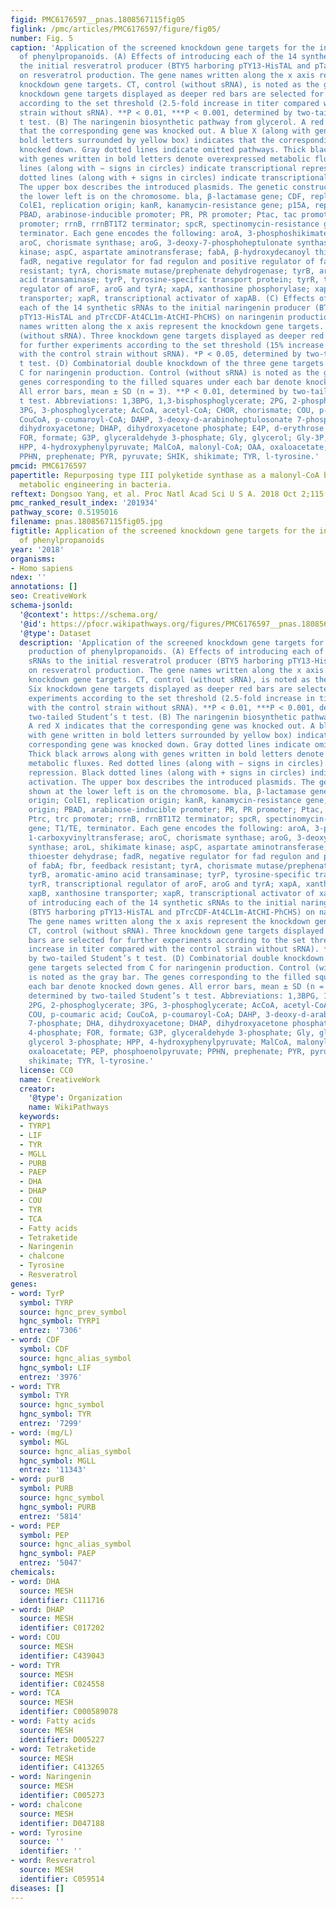 ```yaml
---
figid: PMC6176597__pnas.1808567115fig05
figlink: /pmc/articles/PMC6176597/figure/fig05/
number: Fig. 5
caption: 'Application of the screened knockdown gene targets for the increased production
  of phenylpropanoids. (A) Effects of introducing each of the 14 synthetic sRNAs to
  the initial resveratrol producer (BTY5 harboring pTY13-HisTAL and pTacCDF-VvSTS-At4CL1m)
  on resveratrol production. The gene names written along the x axis represent the
  knockdown gene targets. CT, control (without sRNA), is noted as the gray bar. Six
  knockdown gene targets displayed as deeper red bars are selected for further experiments
  according to the set threshold (2.5-fold increase in titer compared with the control
  strain without sRNA). **P < 0.01, ***P < 0.001, determined by two-tailed Student’s
  t test. (B) The naringenin biosynthetic pathway from glycerol. A red X indicates
  that the corresponding gene was knocked out. A blue X (along with gene written in
  bold letters surrounded by yellow box) indicates that the corresponding gene was
  knocked down. Gray dotted lines indicate omitted pathways. Thick black arrows along
  with genes written in bold letters denote overexpressed metabolic fluxes. Red dotted
  lines (along with − signs in circles) indicate transcriptional repression. Black
  dotted lines (along with + signs in circles) indicate transcriptional activation.
  The upper box describes the introduced plasmids. The genetic construct shown at
  the lower left is on the chromosome. bla, β-lactamase gene; CDF, replication origin;
  ColE1, replication origin; kanR, kanamycin-resistance gene; p15A, replication origin;
  PBAD, arabinose-inducible promoter; PR, PR promoter; Ptac, tac promoter; Ptrc, trc
  promoter; rrnB, rrnBT1T2 terminator; spcR, spectinomycin-resistance gene; T1/TE,
  terminator. Each gene encodes the following: aroA, 3-phosphoshikimate 1-carboxyvinyltransferase;
  aroC, chorismate synthase; aroG, 3-deoxy-7-phosphoheptulonate synthase; aroL, shikimate
  kinase; aspC, aspartate aminotransferase; fabA, β-hydroxydecanoyl thioester dehydrase;
  fadR, negative regulator for fad regulon and positive regulator of fabA; fbr, feedback
  resistant; tyrA, chorismate mutase/prephenate dehydrogenase; tyrB, aromatic-amino
  acid transaminase; tyrP, tyrosine-specific transport protein; tyrR, transcriptional
  regulator of aroF, aroG and tyrA; xapA, xanthosine phosphorylase; xapB, xanthosine
  transporter; xapR, transcriptional activator of xapAB. (C) Effects of introducing
  each of the 14 synthetic sRNAs to the initial naringenin producer (BTY5 harboring
  pTY13-HisTAL and pTrcCDF-At4CL1m-AtCHI-PhCHS) on naringenin production. The gene
  names written along the x axis represent the knockdown gene targets. CT, control
  (without sRNA). Three knockdown gene targets displayed as deeper red bars are selected
  for further experiments according to the set threshold (15% increase in titer compared
  with the control strain without sRNA). *P < 0.05, determined by two-tailed Student’s
  t test. (D) Combinatorial double knockdown of the three gene targets selected from
  C for naringenin production. Control (without sRNA) is noted as the gray bar. The
  genes corresponding to the filled squares under each bar denote knocked down genes.
  All error bars, mean ± SD (n = 3). **P < 0.01, determined by two-tailed Student’s
  t test. Abbreviations: 1,3BPG, 1,3-bisphosphoglycerate; 2PG, 2-phosphoglycerate;
  3PG, 3-phosphoglycerate; AcCoA, acetyl-CoA; CHOR, chorismate; COU, p-coumaric acid;
  CouCoA, p-coumaroyl-CoA; DAHP, 3-deoxy-d-arabinoheptulosonate 7-phosphate; DHA,
  dihydroxyacetone; DHAP, dihydroxyacetone phosphate; E4P, d-erythrose 4-phosphate;
  FOR, formate; G3P, glyceraldehyde 3-phosphate; Gly, glycerol; Gly-3P, glycerol 3-phosphate;
  HPP, 4-hydroxyphenylpyruvate; MalCoA, malonyl-CoA; OAA, oxaloacetate; PEP, phosphoenolpyruvate;
  PPHN, prephenate; PYR, pyruvate; SHIK, shikimate; TYR, l-tyrosine.'
pmcid: PMC6176597
papertitle: Repurposing type III polyketide synthase as a malonyl-CoA biosensor for
  metabolic engineering in bacteria.
reftext: Dongsoo Yang, et al. Proc Natl Acad Sci U S A. 2018 Oct 2;115(40):9835-9844.
pmc_ranked_result_index: '201934'
pathway_score: 0.5195016
filename: pnas.1808567115fig05.jpg
figtitle: Application of the screened knockdown gene targets for the increased production
  of phenylpropanoids
year: '2018'
organisms:
- Homo sapiens
ndex: ''
annotations: []
seo: CreativeWork
schema-jsonld:
  '@context': https://schema.org/
  '@id': https://pfocr.wikipathways.org/figures/PMC6176597__pnas.1808567115fig05.html
  '@type': Dataset
  description: 'Application of the screened knockdown gene targets for the increased
    production of phenylpropanoids. (A) Effects of introducing each of the 14 synthetic
    sRNAs to the initial resveratrol producer (BTY5 harboring pTY13-HisTAL and pTacCDF-VvSTS-At4CL1m)
    on resveratrol production. The gene names written along the x axis represent the
    knockdown gene targets. CT, control (without sRNA), is noted as the gray bar.
    Six knockdown gene targets displayed as deeper red bars are selected for further
    experiments according to the set threshold (2.5-fold increase in titer compared
    with the control strain without sRNA). **P < 0.01, ***P < 0.001, determined by
    two-tailed Student’s t test. (B) The naringenin biosynthetic pathway from glycerol.
    A red X indicates that the corresponding gene was knocked out. A blue X (along
    with gene written in bold letters surrounded by yellow box) indicates that the
    corresponding gene was knocked down. Gray dotted lines indicate omitted pathways.
    Thick black arrows along with genes written in bold letters denote overexpressed
    metabolic fluxes. Red dotted lines (along with − signs in circles) indicate transcriptional
    repression. Black dotted lines (along with + signs in circles) indicate transcriptional
    activation. The upper box describes the introduced plasmids. The genetic construct
    shown at the lower left is on the chromosome. bla, β-lactamase gene; CDF, replication
    origin; ColE1, replication origin; kanR, kanamycin-resistance gene; p15A, replication
    origin; PBAD, arabinose-inducible promoter; PR, PR promoter; Ptac, tac promoter;
    Ptrc, trc promoter; rrnB, rrnBT1T2 terminator; spcR, spectinomycin-resistance
    gene; T1/TE, terminator. Each gene encodes the following: aroA, 3-phosphoshikimate
    1-carboxyvinyltransferase; aroC, chorismate synthase; aroG, 3-deoxy-7-phosphoheptulonate
    synthase; aroL, shikimate kinase; aspC, aspartate aminotransferase; fabA, β-hydroxydecanoyl
    thioester dehydrase; fadR, negative regulator for fad regulon and positive regulator
    of fabA; fbr, feedback resistant; tyrA, chorismate mutase/prephenate dehydrogenase;
    tyrB, aromatic-amino acid transaminase; tyrP, tyrosine-specific transport protein;
    tyrR, transcriptional regulator of aroF, aroG and tyrA; xapA, xanthosine phosphorylase;
    xapB, xanthosine transporter; xapR, transcriptional activator of xapAB. (C) Effects
    of introducing each of the 14 synthetic sRNAs to the initial naringenin producer
    (BTY5 harboring pTY13-HisTAL and pTrcCDF-At4CL1m-AtCHI-PhCHS) on naringenin production.
    The gene names written along the x axis represent the knockdown gene targets.
    CT, control (without sRNA). Three knockdown gene targets displayed as deeper red
    bars are selected for further experiments according to the set threshold (15%
    increase in titer compared with the control strain without sRNA). *P < 0.05, determined
    by two-tailed Student’s t test. (D) Combinatorial double knockdown of the three
    gene targets selected from C for naringenin production. Control (without sRNA)
    is noted as the gray bar. The genes corresponding to the filled squares under
    each bar denote knocked down genes. All error bars, mean ± SD (n = 3). **P < 0.01,
    determined by two-tailed Student’s t test. Abbreviations: 1,3BPG, 1,3-bisphosphoglycerate;
    2PG, 2-phosphoglycerate; 3PG, 3-phosphoglycerate; AcCoA, acetyl-CoA; CHOR, chorismate;
    COU, p-coumaric acid; CouCoA, p-coumaroyl-CoA; DAHP, 3-deoxy-d-arabinoheptulosonate
    7-phosphate; DHA, dihydroxyacetone; DHAP, dihydroxyacetone phosphate; E4P, d-erythrose
    4-phosphate; FOR, formate; G3P, glyceraldehyde 3-phosphate; Gly, glycerol; Gly-3P,
    glycerol 3-phosphate; HPP, 4-hydroxyphenylpyruvate; MalCoA, malonyl-CoA; OAA,
    oxaloacetate; PEP, phosphoenolpyruvate; PPHN, prephenate; PYR, pyruvate; SHIK,
    shikimate; TYR, l-tyrosine.'
  license: CC0
  name: CreativeWork
  creator:
    '@type': Organization
    name: WikiPathways
  keywords:
  - TYRP1
  - LIF
  - TYR
  - MGLL
  - PURB
  - PAEP
  - DHA
  - DHAP
  - COU
  - TYR
  - TCA
  - Fatty acids
  - Tetraketide
  - Naringenin
  - chalcone
  - Tyrosine
  - Resveratrol
genes:
- word: TyrP
  symbol: TYRP
  source: hgnc_prev_symbol
  hgnc_symbol: TYRP1
  entrez: '7306'
- word: CDF
  symbol: CDF
  source: hgnc_alias_symbol
  hgnc_symbol: LIF
  entrez: '3976'
- word: TYR
  symbol: TYR
  source: hgnc_symbol
  hgnc_symbol: TYR
  entrez: '7299'
- word: (mg/L)
  symbol: MGL
  source: hgnc_alias_symbol
  hgnc_symbol: MGLL
  entrez: '11343'
- word: purB
  symbol: PURB
  source: hgnc_symbol
  hgnc_symbol: PURB
  entrez: '5814'
- word: PEP
  symbol: PEP
  source: hgnc_alias_symbol
  hgnc_symbol: PAEP
  entrez: '5047'
chemicals:
- word: DHA
  source: MESH
  identifier: C111716
- word: DHAP
  source: MESH
  identifier: C017202
- word: COU
  source: MESH
  identifier: C439043
- word: TYR
  source: MESH
  identifier: C024558
- word: TCA
  source: MESH
  identifier: C000589078
- word: Fatty acids
  source: MESH
  identifier: D005227
- word: Tetraketide
  source: MESH
  identifier: C413265
- word: Naringenin
  source: MESH
  identifier: C005273
- word: chalcone
  source: MESH
  identifier: D047188
- word: Tyrosine
  source: ''
  identifier: ''
- word: Resveratrol
  source: MESH
  identifier: C059514
diseases: []
---
```

